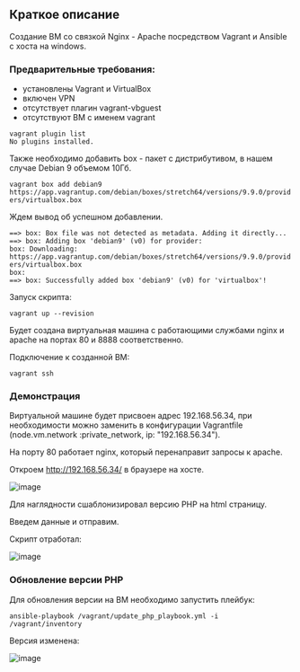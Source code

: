 ## Краткое описание
Создание ВМ со связкой Nginx - Apache посредством Vagrant и Ansible с хоста на windows.

### Предварительные требования:
- установлены Vagrant и VirtualBox
- включен VPN 
- отсутствует плагин vagrant-vbguest
- отсутствуют ВМ с именем vagrant

`vagrant plugin list`  
`No plugins installed.`
  
  

Также необходимо добавить box - пакет с дистрибутивом, в нашем случае Debian 9 объемом 10Гб.  
  
`vagrant box add debian9 https://app.vagrantup.com/debian/boxes/stretch64/versions/9.9.0/providers/virtualbox.box`  
  
Ждем вывод об успешном добавлении.  
  
`==> box: Box file was not detected as metadata. Adding it directly...`  
`==> box: Adding box 'debian9' (v0) for provider:`  
    `box: Downloading: https://app.vagrantup.com/debian/boxes/stretch64/versions/9.9.0/providers/virtualbox.box`  
    `box:`  
`==> box: Successfully added box 'debian9' (v0) for 'virtualbox'!`  
  

Запуск скрипта:  
  
  `vagrant up --revision`  
  
Будет создана виртуальная машина с работающими службами nginx и apache на портах 80 и 8888 соответственно.    
  
Подключение к созданной ВМ:  
  
`vagrant ssh`  
  
  
  ### Демонстрация
    
Виртуальной машине будет присвоен адрес 192.168.56.34, при необходимости можно заменить в конфигурации Vagrantfile (node.vm.network :private_network, ip: "192.168.56.34").  
  
На порту 80 работает nginx, который перенаправит запросы к apache.
    
Откроем http://192.168.56.34/ в браузере на хосте.
    
![image](https://user-images.githubusercontent.com/105548111/221890736-35a6c26d-43cc-4655-bff4-400eb916f2d3.png)
  
Для наглядности сшаблонизировал версию PHP на html страницу.
    
Введем данные и отправим.
  
Скрипт отработал:
    
![image](https://user-images.githubusercontent.com/105548111/221891216-15c1e9a7-cb4a-4484-89d3-122aa6cb517d.png)


### Обновление версии PHP
  
Для обновления версии на ВМ необходимо запустить плейбук:
  
`ansible-playbook /vagrant/update_php_playbook.yml -i /vagrant/inventory`

Версия изменена:
  
![image](https://user-images.githubusercontent.com/105548111/221895901-6994c5ce-d04c-4b60-95d1-35cfb86dd835.png)

